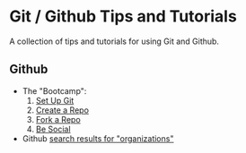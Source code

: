 # Git / Github Tips and Tutorials

A collection of tips and tutorials for using Git and Github.

## Github

* The "Bootcamp":
  1. [Set Up Git](https://help.github.com/articles/set-up-git/)
  2. [Create a Repo](https://help.github.com/articles/create-a-repo/)
  3. [Fork a Repo](https://help.github.com/articles/fork-a-repo/)
  4. [Be Social](https://help.github.com/articles/be-social/)
* Github [search results for "organizations"](https://help.github.com/search/?utf8=✓&q=organizations)
